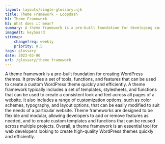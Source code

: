 ```yaml
--- 
layout: layouts/single-glossary.njk
title: Theme Framework - Loopdash
h1: Theme Framework
h2: What does it mean?
summary: A theme framework is a pre-built foundation for developing custom WordPress themes with standardized code and functionality.
imageAlt: keyboard
sitemap:
	changefreq: weekly
	priority: 0.5
tags: glossary
date: 2023-03-06
url: /glossary/theme framework
---
```


A theme framework is a pre-built foundation for creating WordPress themes. It provides a set of tools, functions, and features that can be used to create a custom WordPress theme quickly and efficiently. A theme framework typically includes a set of templates, stylesheets, and functions that can be used to create a consistent look and feel across all pages of a website. It also includes a range of customization options, such as color schemes, typography, and layout options, that can be easily modified to suit the needs of a particular website. Theme frameworks are designed to be flexible and modular, allowing developers to add or remove features as needed, and to create custom templates and functions that can be reused across multiple projects. Overall, a theme framework is an essential tool for web developers looking to create high-quality WordPress themes quickly and efficiently.